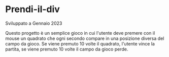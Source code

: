 # Prendi-il-div

Sviluppato a Gennaio 2023

Questo progetto è un semplice gioco in cui l'utente deve premere con il mouse un quadrato che ogni secondo compare in una posizione diversa del campo da gioco.
Se viene premuto 10 volte il quadrato, l'utente vince la partita, se viene premuto 10 volte il campo da gioco perde.
